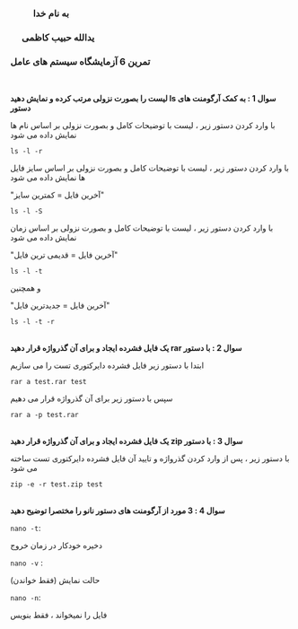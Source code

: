 ### &emsp; &emsp; به نام خدا ###
### &emsp; یدالله حبیب کاظمی ###
### تمرین 6 آزمایشگاه سیستم های عامل ###
<br>

__لیست را بصورت نزولی مرتب کرده و نمایش دهید ls سوال 1 : به کمک آرگومنت های دستور__

با وارد کردن دستور زیر ، لیست با توضیحات کامل و بصورت نزولی بر اساس نام ها نمایش داده می شود

`ls -l -r`

با وارد کردن دستور زیر ، لیست با توضیحات کامل و بصورت نزولی بر اساس سایز فایل ها نمایش داده می شود

"آخرین فایل = کمترین سایز"

`ls -l -S`

با وارد کردن دستور زیر ، لیست با توضیحات کامل و بصورت نزولی بر اساس زمان نمایش داده می شود

"آخرین فایل = قدیمی ترین فایل"

`ls -l -t`

و همچنین

"آخرین فایل = جدیدترین فایل"

`ls -l -t -r`
<br><br>

__یک فایل فشرده ایجاد و برای آن گذرواژه قرار دهید rar سوال 2 : با دستور__

ابتدا با دستور زیر فایل فشرده دایرکتوری تست را می سازیم

`rar a test.rar test`

سپس با دستور زیر برای آن  گذرواژه قرار می دهیم 

`rar a -p test.rar`
<br><br>

__یک فایل فشرده ایجاد و برای آن گذرواژه قرار دهید zip سوال 3 : با دستور__

با دستور زیر ، پس از وارد کردن گذرواژه و تایید آن فایل فشرده دایرکتوری تست ساخته می شود 

`zip -e -r test.zip test`
<br><br>

__سوال 4 : 3 مورد از آرگومنت های دستور نانو را مختصرا توضیح دهید__

`nano -t`:

دخیره خودکار در زمان خروج

`nano -v` :

حالت نمایش (فقط خواندن)

`nano -n`:

فایل را نمیخواند ، فقط  بنویس
